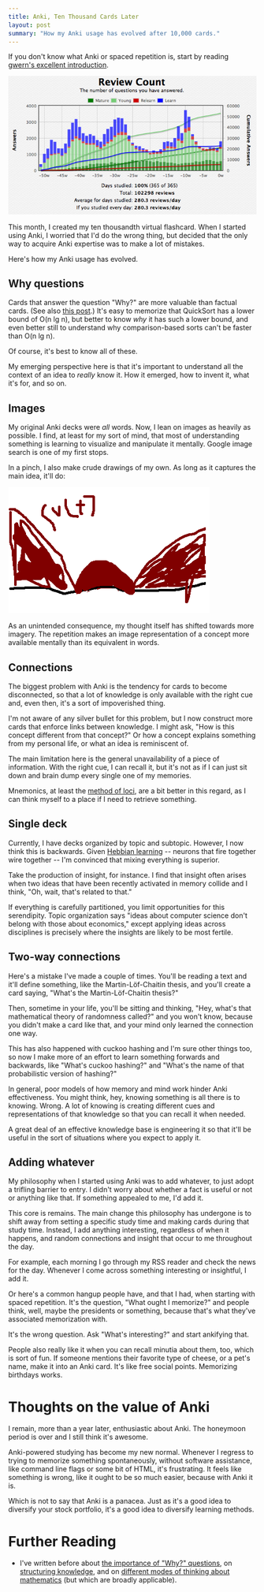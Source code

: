 ```yaml
---
title: Anki, Ten Thousand Cards Later
layout: post
summary: "How my Anki usage has evolved after 10,000 cards."
---
```


If you don't know what Anki or spaced repetition is, start by reading
[gwern's excellent introduction](http://www.gwern.net/Spaced%20repetition).

!["Picture of Anki review statistics."](/img/anki.png)

This month, I created my ten thousandth virtual flashcard. When I started using Anki, I worried that I'd do the wrong thing, but
decided that the only way to acquire Anki expertise was to make a lot of
mistakes.

Here's how my Anki usage has evolved.

## Why questions

Cards that answer the question "Why?" are more valuable than factual
cards. (See also [this post](http://rs.io/2014/02/25/why-questions-reveal-structure.html).) It's
easy to memorize that QuickSort has a lower bound of O(n lg n), but better to
know *why* it has such a lower bound, and even better still to understand why
comparison-based sorts can't be faster than O(n lg n).

Of course, it's best to know all of these.

My emerging perspective here is that it's important to understand all the
context of an idea to *really* know it. How it emerged, how to invent it, what
it's for, and so on. 

## Images

My original Anki decks were *all* words. Now, I lean on images as
  heavily as possible. I find, at least for my sort of
  mind, that most of understanding something is learning to visualize
  and manipulate it mentally. Google image search is one of my first stops.
  
In a pinch, I also make crude drawings of my own. As long as it captures the
main idea, it'll do:

!["Crude math drawing."](/img/crude-anki.png)
  
As an unintended consequence, my thought itself has shifted towards more imagery. The repetition makes an image
representation of a concept more available mentally than its equivalent in words.

## Connections

The biggest problem with Anki is the tendency for cards to become
disconnected, so that a lot of knowledge is only available with the right cue
and, even then, it's a sort of impoverished thing.

I'm not aware of any silver bullet for this problem, but I now construct more
cards that enforce links between knowledge. I might ask, "How is this concept
different from that concept?" Or how a concept explains something from my
personal life, or what an idea is reminiscent of.

The main limitation here is the general unavailability of a piece of information. With the right cue, I can recall it,
but it's not as if I can just sit down and brain dump every single one of my
memories.

Mnemonics, at least the [method of loci](http://en.wikipedia.org/wiki/Method_of_loci), are a bit better in this regard, as I
can think myself to a place if I need to retrieve something.

## Single deck

Currently, I have decks organized by topic and subtopic. However, I now think this
is backwards. Given [Hebbian learning](http://en.wikipedia.org/wiki/Hebbian_theory) -- neurons that fire together wire
together -- I'm convinced that mixing everything is superior.

Take the production of insight, for instance. I find that insight often arises when
two ideas that have been recently activated in memory collide and I think, "Oh,
wait, that's related to that."

If everything is carefully partitioned, you limit opportunities for this
serendipity. Topic organization says "ideas about computer science don't belong with those about economics,"
except applying ideas across disciplines is precisely where the insights are
likely to be most fertile.

## Two-way connections

Here's a mistake I've made a couple of times. You'll be reading a text and it'll
define something, like the Martin-Löf-Chaitin thesis, and you'll create a card
saying, "What's the Martin-Löf-Chaitin thesis?"

Then, sometime in your life, you'll be sitting and thinking, "Hey, what's that
mathematical theory of randomness called?" and you won't know, because you
didn't make a card like that, and your mind only learned the connection one
way.

This has also happened with cuckoo hashing and I'm sure other things too, so now
I make more of an effort to learn something forwards and backwards, like "What's
cuckoo hashing?" and "What's the name of that probabilistic version of hashing?"

In general, poor models of how memory and mind
work hinder Anki effectiveness. You might think, hey, knowing something is all there is to knowing. Wrong.
A lot of knowing is creating different cues and representations of that
knowledge so that you can recall it when needed.

A great deal of an effective knowledge base is engineering it so that it'll be
useful in the sort of situations where you expect to apply it.

## Adding whatever

My philosophy when I started using Anki was to add whatever, to just adopt a
trifling barrier to entry. I didn't worry about whether a fact is useful or not
or anything like that. If something appealed to me, I'd add it.

This core is remains. The main change this philosophy has undergone is to shift away from setting a
specific study time and making cards during that study time. Instead, I add
anything interesting, regardless of when it happens, and random
connections and insight that occur to me throughout the day.

For example, each morning I go through my RSS reader and check the news for the
day. Whenever I come across something interesting or insightful, I add it.

Or here's a common hangup people have, and that I had, when starting with spaced
repetition. It's the question, "What ought I memorize?" and people think, well,
maybe the presidents or something, because that's what they've associated
memorization with.

It's the wrong question. Ask "What's interesting?" and start ankifying that.

People also really like it when you can recall minutia about them, too,
which is sort of fun. If someone mentions their favorite type of cheese, or a pet's
name, make it into an Anki card. It's like free social points. Memorizing
birthdays works.

# Thoughts on the value of Anki

I remain, more than a year later, enthusiastic about Anki. The honeymoon period
is over and I still think it's awesome.

Anki-powered studying has become my new normal. Whenever I regress to trying to
memorize something spontaneously,
without software assistance, like command line flags or some bit of HTML, it's
frustrating. It feels like something is wrong, like it ought to be so much
easier, because with Anki it is.

Which is not to say that Anki is a panacea. Just as it's a good idea to
diversify your stock portfolio, it's a good idea to diversify learning
methods.

# Further Reading

* I've written before about
  [the importance of "Why?" questions](http://rs.io/2014/02/25/why-questions-reveal-structure.html),
  on
  [structuring knowledge](http://rs.io/2014/02/24/compressing-knowledge.html),
  and on [different modes of thinking about mathematics](http://rs.io/2013/10/08/heuristics-for-reading-mathematics.html) (but which are broadly applicable).
